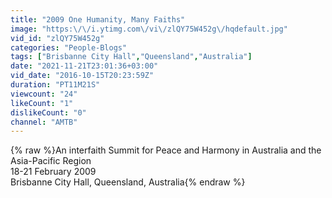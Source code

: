 ```yaml
---
title: "2009 One Humanity, Many Faiths"
image: "https:\/\/i.ytimg.com\/vi\/zlQY75W452g\/hqdefault.jpg"
vid_id: "zlQY75W452g"
categories: "People-Blogs"
tags: ["Brisbanne City Hall","Queensland","Australia"]
date: "2021-11-21T23:01:36+03:00"
vid_date: "2016-10-15T20:23:59Z"
duration: "PT11M21S"
viewcount: "24"
likeCount: "1"
dislikeCount: "0"
channel: "AMTB"
---
```

{% raw %}An interfaith Summit for Peace and Harmony in Australia and the Asia-Pacific Region<br />18-21 February 2009<br />Brisbanne City Hall, Queensland, Australia{% endraw %}
